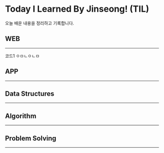 # Today I Learned By Jinseong! (TIL)
오늘 배운 내용을 정리하고 기록합니다.

## WEB
-------------------------
코드1 ㅇㅁㄴㅇㄴㅁ
## APP
------------------------
## Data Structures
------------------------
## Algorithm 
------------------------
## Problem Solving
-----------------------
